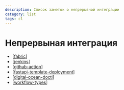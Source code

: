```yaml
---
description: Список заметок о непрерывной интеграции
category: list
tags: cl
---
```

# Непрервыная интеграция

- [[fabric]]
- [[jenkins]]
- [[github-action]]
- [[fastapi-template-deployment]]
- [[digital-ocean-doctl]]
- [[workflow-types]]

[//begin]: # "Autogenerated link references for markdown compatibility"
[fabric]: ../notes/fabric "Fabric"
[jenkins]: ../notes/jenkins "Jenkins"
[github-action]: ../notes/github-action "Githunb action"
[fastapi-template-deployment]: ../notes/fastapi-template-deployment "Fastapi template deployment"
[digital-ocean-doctl]: ../notes/digital-ocean-doctl "Digital ocean doctl"
[workflow-types]: ../notes/workflow-types "Про варианты git workflow"
[//end]: # "Autogenerated link references"